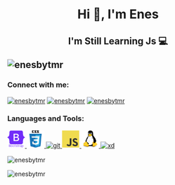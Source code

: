 <!--
  <h2 align="center">Social Acoounts</h2>
  <p align="justify">
  <a href="https://twitter.com/enesbytmr" title='Twitter'>
    <img align="left" alt="Enes Baytemir | Twitter" src="https://img.icons8.com/fluent/32/000000/twitter.png" />
  </a>
  <a href="https://www.linkedin.com/in/enesbytmr/" title='Linkedin'>
    <img align="left" alt="Enes Baytemir's LinkdeIN" src="https://img.icons8.com/color/32/000000/linkedin.png" />
  </a>
   <a href="https://www.instagram.com/enesbytmr/?hl=tr" title='Instagram'>
    <img align="left" alt="Enes Baytemir's Instagram"  src="https://img.icons8.com/color/32/000000/instagram.png" />
  </a>
  <a href='https://findmentor.network/peer/fevzi-enes-baytemir'>
    <img src="https://img.shields.io/badge/Find%20Mentor-I'm%20a%20mentee-blueviolet">
  <a/>
  <br>
</p>
-->
<h1 align="center">Hi 👋, I'm Enes</h1>
<h2 align="center">I'm Still Learning Js 💻</h2?
<br>
<p align="left"> <img src="https://komarev.com/ghpvc/?username=enesbytmr&label=Profile%20views&color=0e75b6&style=flat" alt="enesbytmr" /> </p>

<h3 align="left">Connect with me:</h3>
<p align="left">
<a href="https://twitter.com/enesbytmr" target="blank"><img align="center" src="https://cdn.jsdelivr.net/npm/simple-icons@3.0.1/icons/twitter.svg" alt="enesbytmr" height="30" width="40" /></a>
<a href="https://linkedin.com/in/enesbytmr" target="blank"><img align="center" src="https://cdn.jsdelivr.net/npm/simple-icons@3.0.1/icons/linkedin.svg" alt="enesbytmr" height="30" width="40" /></a>
<a href="https://instagram.com/enesbytmr" target="blank"><img align="center" src="https://cdn.jsdelivr.net/npm/simple-icons@3.0.1/icons/instagram.svg" alt="enesbytmr" height="30" width="40" /></a>
</p>

<h3 align="left">Languages and Tools:</h3>
<p align="left"> <a href="https://getbootstrap.com" target="_blank"> <img src="https://raw.githubusercontent.com/devicons/devicon/master/icons/bootstrap/bootstrap-plain-wordmark.svg" alt="bootstrap" width="40" height="40"/> </a> <a href="https://www.w3schools.com/css/" target="_blank"> <img src="https://raw.githubusercontent.com/devicons/devicon/master/icons/css3/css3-original-wordmark.svg" alt="css3" width="40" height="40"/> </a> <a href="https://git-scm.com/" target="_blank"> <img src="https://www.vectorlogo.zone/logos/git-scm/git-scm-icon.svg" alt="git" width="40" height="40"/> </a> <a href="https://developer.mozilla.org/en-US/docs/Web/JavaScript" target="_blank"> <img src="https://raw.githubusercontent.com/devicons/devicon/master/icons/javascript/javascript-original.svg" alt="javascript" width="40" height="40"/> </a> <a href="https://www.linux.org/" target="_blank"> <img src="https://raw.githubusercontent.com/devicons/devicon/master/icons/linux/linux-original.svg" alt="linux" width="40" height="40"/> </a> <a href="https://www.adobe.com/products/xd.html" target="_blank"> <img src="https://cdn.worldvectorlogo.com/logos/adobe-xd.svg" alt="xd" width="40" height="40"/> </a> </p>

<p><img align="center" src="https://github-readme-stats.vercel.app/api/top-langs?username=enesbytmr&show_icons=true&locale=en&layout=compact" alt="enesbytmr" /></p>

<p><img align="center" src="https://github-readme-streak-stats.herokuapp.com/?user=enesbytmr&" alt="enesbytmr" /></p>

